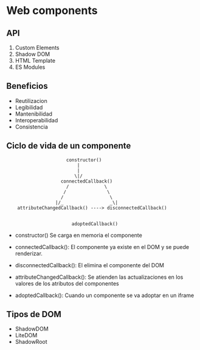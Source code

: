 # Web components

## API

1. Custom Elements
2. Shadow DOM
3. HTML Template
4. ES Modules

## Beneficios

* Reutilizacion
* Legibilidad
* Mantenibilidad
* Interoperabilidad
* Consistencia

## Ciclo de vida de un componente

```
                      constructor()
                          |
                          |
                         \|/
                    connectedCallback()
                      /             \
                     /               \
                    /                 \
                  |/_                 _\|
    attributeChangedCallback() ----> disconnectedCallback()


                        adoptedCallback()

```

* constructor()
    Se carga en memoria el componente

* connectedCallback(): 
    El componente ya existe en el DOM y se puede renderizar.

* disconnectedCallback():
    El elimina el componente del DOM

* attributeChangedCallback():
    Se atienden las actualizaciones en los valores de los atributos del componentes

* adoptedCallback():
    Cuando un componente se va adoptar en un iframe

## Tipos de DOM

* ShadowDOM
* LiteDOM
* ShadowRoot